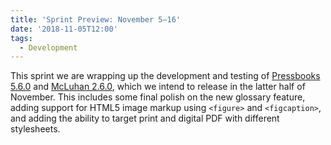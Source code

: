 ```yaml
---
title: 'Sprint Preview: November 5–16'
date: '2018-11-05T12:00'
tags:
  - Development
---
```


This sprint we are wrapping up the development and testing of
[Pressbooks 5.6.0](https://github.com/pressbooks/pressbooks/projects/31) and
[McLuhan 2.6.0](https://github.com/pressbooks/pressbooks-book/projects/12), which we
intend to release in the latter half of November. This includes some final polish on the
new glossary feature, adding support for HTML5 image markup using `<figure>` and
`<figcaption>`, and adding the ability to target print and digital PDF with different
stylesheets.
